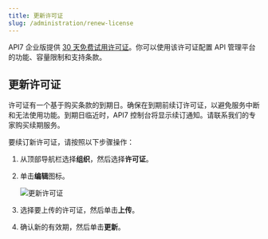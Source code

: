 ```yaml
---
title: 更新许可证
slug: /administration/renew-license
---
```


API7 企业版提供 [30 天免费试用许可证](https://api7.ai/try?product=enterprise)。你可以使用该许可证配置 API 管理平台的功能、容量限制和支持条款。

## 更新许可证

许可证有一个基于购买条款的到期日。确保在到期前续订许可证，以避免服务中断和无法使用功能。到期日临近时，API7 控制台将显示续订通知。请联系我们的专家购买续期服务。

要续订新许可证，请按照以下步骤操作：

1. 从顶部导航栏选择**组织**，然后选择**许可证**。
2. 单击**编辑**图标。

    ![更新许可证](https://static.apiseven.com/uploads/2023/12/06/qqV3KXlH_update-license_zh.png)

3. 选择要上传的许可证，然后单击**上传**。
4. 确认新的有效期，然后单击**更新**。